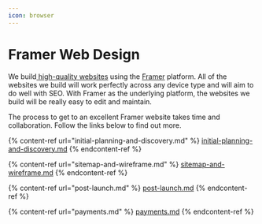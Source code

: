 ```yaml
---
icon: browser
---
```


# Framer Web Design

We build[ high-quality websites](https://www.80five.co.uk/services/website-design) using the [Framer](https://framer.link/acAPxe9) platform. All of the websites we build will work perfectly across any device type and will aim to do well with SEO. With Framer as the underlying platform, the websites we build will be really easy to edit and maintain.

The process to get to an excellent Framer website takes time and collaboration. Follow the links below to find out more.

{% content-ref url="initial-planning-and-discovery.md" %}
[initial-planning-and-discovery.md](initial-planning-and-discovery.md)
{% endcontent-ref %}

{% content-ref url="sitemap-and-wireframe.md" %}
[sitemap-and-wireframe.md](sitemap-and-wireframe.md)
{% endcontent-ref %}

{% content-ref url="post-launch.md" %}
[post-launch.md](post-launch.md)
{% endcontent-ref %}

{% content-ref url="payments.md" %}
[payments.md](payments.md)
{% endcontent-ref %}
